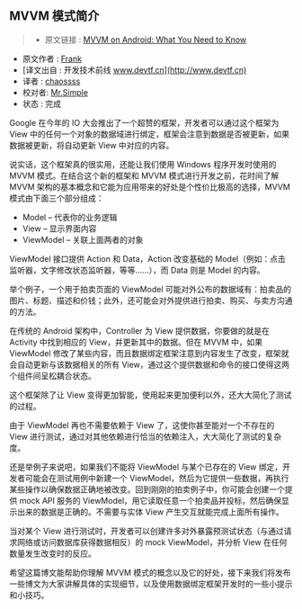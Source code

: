 MVVM 模式简介
---

> * 原文链接 : [MVVM on Android: What You Need to Know](http://www.willowtreeapps.com/blog/mvvm-on-android-what-you-need-to-know/)
* 原文作者 : [Frank](http://www.willowtreeapps.com/)
* [译文出自 :  开发技术前线 www.devtf.cn](http://www.devtf.cn)
* 译者 : [chaossss](https://github.com/chaossss) 
* 校对者: [Mr.Simple](https://github.com/bboyfeiyu)  
* 状态 :  完成


Google 在今年的 IO 大会推出了一个超赞的框架，开发者可以通过这个框架为 View 中的任何一个对象的数据域进行绑定，框架会注意到数据是否被更新，如果数据被更新，将自动更新 View 中对应的内容。

说实话，这个框架真的很实用，还能让我们使用 Windows 程序开发时使用的 MVVM 模式。在结合这个新的框架和 MVVM 模式进行开发之前，花时间了解 MVVM 架构的基本概念和它能为应用带来的好处是个性价比极高的选择，MVVM 模式由下面三个部分组成：

- Model – 代表你的业务逻辑 
- View – 显示界面内容
- ViewModel – 关联上面两者的对象

ViewModel 接口提供 Action 和 Data，Action 改变基础的 Model（例如：点击监听器，文字修改状态监听器，等等……），而 Data 则是 Model 的内容。

举个例子，一个用于拍卖页面的 ViewModel 可能对外公布的数据域有：拍卖品的图片、标题、描述和价钱；此外，还可能会对外提供进行拍卖、购买、与卖方沟通的方法。

在传统的 Android 架构中，Controller 为 View 提供数据，你要做的就是在 Activity 中找到相应的 View，并更新其中的数据。但在 MVVM 中，如果 ViewModel 修改了某些内容，而且数据绑定框架注意到内容发生了改变，框架就会自动更新与该数据相关的所有 View，通过这个提供数据和命令的接口使得这两个组件间呈松耦合状态。

这个框架除了让 View 变得更加智能，使用起来更加便利以外，还大大简化了测试的过程。

由于 ViewModel 再也不需要依赖于 View 了，这使你甚至能对一个不存在的 View 进行测试，通过对其他依赖进行恰当的依赖注入，大大简化了测试的复杂度。

还是举例子来说吧，如果我们不能将 ViewModel 与某个已存在的 View 绑定，开发者可能会在测试用例中新建一个 ViewModel，然后为它提供一些数据，再执行某些操作以确保数据正确地被改变。回到刚刚的拍卖例子中，你可能会创建一个提供 mock API 服务的 ViewModel，用它读取任意一个拍卖品并投标，然后确保显示出来的数据是正确的。不需要与实体 View 产生交互就能完成上面所有操作。

当对某个 View 进行测试时，开发者可以创建许多对外暴露预测试状态（与通过请求网络或访问数据库获得数据相反）的 mock ViewModel，并分析 View 在任何数量发生改变时的反应。

希望这篇博文能帮助你理解 MVVM 模式的概念以及它的好处，接下来我们将发布一些博文为大家讲解具体的实现细节，以及使用数据绑定框架开发时的一些小提示和小技巧。
